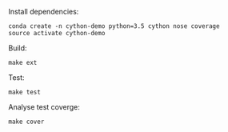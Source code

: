 Install dependencies:

    conda create -n cython-demo python=3.5 cython nose coverage
    source activate cython-demo

Build:

    make ext

Test:

    make test

Analyse test coverge:

    make cover
